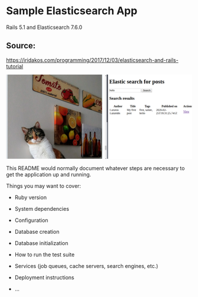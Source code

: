 # Sample Elasticsearch App

Rails 5.1 and Elasticsearch 7.6.0

## Source:

https://iridakos.com/programming/2017/12/03/elasticsearch-and-rails-tutorial

![Screenshot](https://github.com/rcoproc/elastic_rails_app/blob/master/app/assets/images/example.png)

This README would normally document whatever steps are necessary to get the
application up and running.

Things you may want to cover:

* Ruby version

* System dependencies

* Configuration

* Database creation

* Database initialization

* How to run the test suite

* Services (job queues, cache servers, search engines, etc.)

* Deployment instructions

* ...
